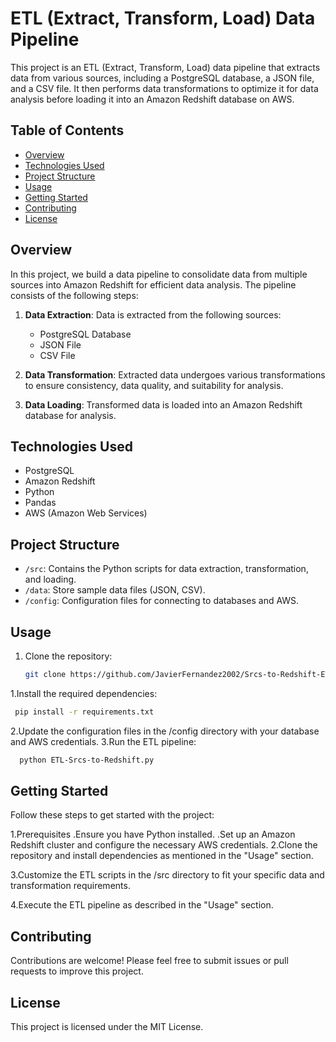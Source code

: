 # ETL (Extract, Transform, Load) Data Pipeline

This project is an ETL (Extract, Transform, Load) data pipeline that extracts data from various sources, including a PostgreSQL database, a JSON file, and a CSV file. It then performs data transformations to optimize it for data analysis before loading it into an Amazon Redshift database on AWS.

## Table of Contents

- [Overview](#overview)
- [Technologies Used](#technologies-used)
- [Project Structure](#project-structure)
- [Usage](#usage)
- [Getting Started](#getting-started)
- [Contributing](#contributing)
- [License](#license)

## Overview

In this project, we build a data pipeline to consolidate data from multiple sources into Amazon Redshift for efficient data analysis. The pipeline consists of the following steps:

1. **Data Extraction**: Data is extracted from the following sources:
   - PostgreSQL Database
   - JSON File
   - CSV File

2. **Data Transformation**: Extracted data undergoes various transformations to ensure consistency, data quality, and suitability for analysis.

3. **Data Loading**: Transformed data is loaded into an Amazon Redshift database for analysis.

## Technologies Used

- PostgreSQL
- Amazon Redshift
- Python
- Pandas
- AWS (Amazon Web Services)

## Project Structure

- `/src`: Contains the Python scripts for data extraction, transformation, and loading.
- `/data`: Store sample data files (JSON, CSV).
- `/config`: Configuration files for connecting to databases and AWS.

## Usage

1. Clone the repository:
   ```bash
   git clone https://github.com/JavierFernandez2002/Srcs-to-Redshift-ETL.git
   ```
1.Install the required dependencies:
   ```bash
    pip install -r requirements.txt
   ```
2.Update the configuration files in the /config directory with your database and AWS credentials.
3.Run the ETL pipeline:
  ```bash
    python ETL-Srcs-to-Redshift.py
   ```
## Getting Started
Follow these steps to get started with the project:

1.Prerequisites
    .Ensure you have Python installed.
    .Set up an Amazon Redshift cluster and configure the necessary AWS credentials.
2.Clone the repository and install dependencies as mentioned in the "Usage" section.

3.Customize the ETL scripts in the /src directory to fit your specific data and transformation requirements.

4.Execute the ETL pipeline as described in the "Usage" section.

## Contributing
Contributions are welcome! Please feel free to submit issues or pull requests to improve this project.

## License
This project is licensed under the MIT License.
